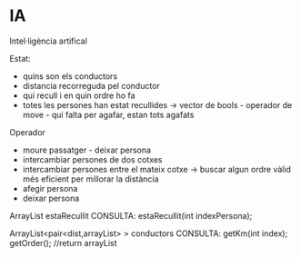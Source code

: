 # IA
Intel·ligència artifical

Estat:
 - quins son els conductors
 - distancia recorreguda pel conductor
 - qui recull i en quin ordre ho fa
 - totes les persones han estat recullides -> vector de bools - operador de move - qui falta per agafar, estan tots agafats



Operador
 - moure passatger - deixar persona
 - intercambiar persones de dos cotxes
 - intercambiar persones entre el mateix cotxe -> buscar algun ordre vàlid més eficient per millorar la distància
 - afegir persona
 - deixar persona


ArrayList<bool> estaRecullit
CONSULTA:
    estaRecullit(int indexPersona);


ArrayList<pair<dist,arrayList> > conductors
CONSULTA:
    getKm(int index);
    getOrder(); //return arrayList
